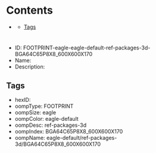 



Contents
========

* [](#)
	* [Tags](#tags)

# 

- ID: FOOTPRINT-eagle-eagle-default-ref-packages-3d-BGA64C65P8X8_600X600X170
- Name: 
- Description: 

## Tags

- hexID: 
- oompType: FOOTPRINT
- oompSize: eagle
- oompColor: eagle-default
- oompDesc: ref-packages-3d
- oompIndex: BGA64C65P8X8_600X600X170
- oompName: eagle-default/ref-packages-3d/BGA64C65P8X8_600X600X170
